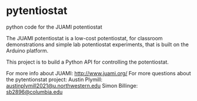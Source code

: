 # pytentiostat
python code for the JUAMI potentiostat

The JUAMI potentiostat is a low-cost potentiostat, for classroom demonstrations and simple lab potentiostat experiments, that is built on the Arduino platform.  

This project is to build a Python API for controlling the potentiostat.

For more info about JUAMI: http://www.juami.org/
For more questions about the pytentionstat project: Austin Plymill: austinplymill2021@u.northwestern.edu
                                                    Simon Billinge: sb2896@columbia.edu
